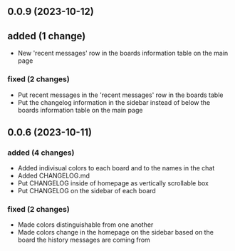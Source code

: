 ## 0.0.9 (2023-10-12)

## added (1 change)

- New 'recent messages' row in the boards information table on the main page


### fixed (2 changes)

- Put recent messages in the 'recent messages' row in the boards table
- Put the changelog information in the sidebar instead of below the boards information table on the main page

## 0.0.6 (2023-10-11)

### added (4 changes)

- Added indivisual colors to each board and to the names in the chat
- Added CHANGELOG.md
- Put CHANGELOG inside of homepage as vertically scrollable box
- Put CHANGELOG on the sidebar of each board

### fixed (2 changes)

- Made colors distinguishable from one another
- Made colors change in the homepage on the sidebar based on the board the history messages are coming from
